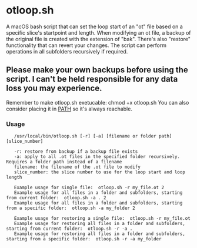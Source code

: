 # otloop.sh
A macOS bash script that can set the loop start of an "ot" file based on a specific slice's startpoint and length. When modifying an ot file, a backup of the original file is created with the extension of "bak". There's also "restore" functionality that can revert your changes. The script can perform operations in all subfolders recursively if required.

## Please make your own backups before using the script. I can't be held responsible for any data loss you may experience.

Remember to make otloop.sh exetucable: chmod +x otloop.sh
You can also consider placing it in [PATH](https://en.wikipedia.org/wiki/PATH_(variable)) so it's always reachable.


### Usage
       /usr/local/bin/otloop.sh [-r] [-a] [filename or folder path] [slice_number]
       
       -r: restore from backup if a backup file exists
       -a: apply to all .ot files in the specified folder recursively. Requires a folder path instead of a filename       
       filename: the filename of the .ot file to modify
       slice_number: the slice number to use for the loop start and loop length
       
       Example usage for single file:  otloop.sh -r my_file.ot 2
       Example usage for all files in a folder and subfolders, starting from current folder:  otloop.sh -a . 2
       Example usage for all files in a folder and subfolders, starting from a specific folder:  otloop.sh -a my_folder 2
       
       Example usage for restoring a single file:  otloop.sh -r my_file.ot
       Example usage for restoring all files in a folder and subfolders, starting from current folder:  otloop.sh -r -a .
       Example usage for restoring all files in a folder and subfolders, starting from a specific folder:  otloop.sh -r -a my_folder


